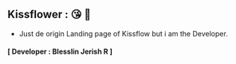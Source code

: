 ## Kissflower : 😘 🌺 
- Just de origin Landing page of Kissflow but i am the Developer.
#### **[ Developer : Blesslin Jerish R ]**
